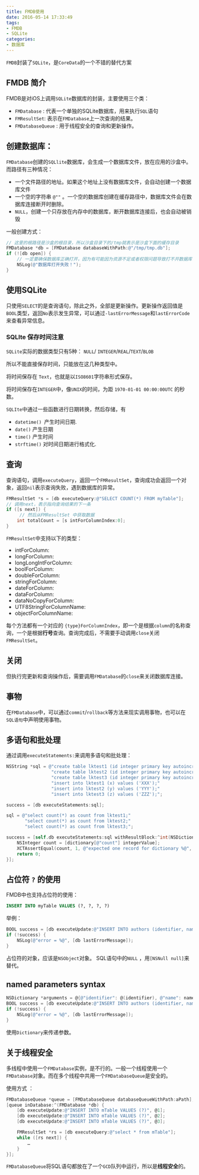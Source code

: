 ```yaml
---
title: FMDB使用
date: 2016-05-14 17:33:49
tags:
- FMDB
- SQLite
categories:
- 数据库
---
```




`FMDB`封装了`SQLite`，是`CoreData`的一个不错的替代方案

<!--more-->

## FMDB 简介

FMDB是对iOS上调用`SQLite`数据库的封装，主要使用三个类：

- `FMDatabase` : 代表一个单独的SQLite数据库，用来执行`SQL`语句
- `FMResultSet`: 表示在`FMDatabase`上一次查询的结果。
- `FMDatabaseQueue` : 用于线程安全的查询和更新操作。

## 创建数据库：

`FMDatabase`创建的`SQLlite`数据库，会生成一个数据库文件，放在应用的沙盒中。而路径有三种情况：

- 一个文件路径的地址。如果这个地址上没有数据库文件，会自动创建一个数据库文件
- 一个空的字符串 `@""` 。一个空的数据库创建在缓存路径中，数据库文件会在数据库连接断开时删除。
- `NULL`，创建一个只存放在内存中的数据库，断开数据库连接后，也会自动被销毁

一般创建方式：

```objective-c
// 这里的根路径是沙盒的根目录，所以沙盒目录下的/tmp就表示是沙盒下面的缓存目录
FMDatabase *db = [FMDatabase databaseWithPath:@"/tmp/tmp.db"];
if (![db open]) {
	// 一定要确保数据库正确打开，因为有可能因为资源不足或者权限问题导致打不开数据库
    NSLog(@"数据库打开失败！");
}	
```

## 使用SQLite

只使用`SELECT`的是查询语句，除此之外，全部是更新操作。更新操作返回值是`BOOL`类型，返回`No`表示发生异常，可以通过`-lastErrorMessage`和`lastErrorCode`来查看异常信息。

### SQLIte 保存时间注意

`SQLite`实际的数据类型只有5种： `NULL`/ `INTEGER`/`REAL`/`TEXT`/`BLOB`

所以不能直接保存时间，只能放在这几种类型中。

将时间保存在 `Text`，也就是以`ISO8601`字符串形式保存。

将时间保存在`INTEGER`中，像`UNIX`的时间，为距 `1970-01-01 00:00:00UTC` 的秒数。

`SQLIte`中通过一些函数进行日期转换，然后存储，有

- `datetime() `产生时间日期.
- `date()` 产生日期
- `time()` 产生时间
- `strftime()` 对时间日期进行格式化.

## 查询

查询语句，调用`executeQuery`，返回一个`FMResultSet`，查询成功会返回一个对象，返回`nil`表示查询失败，遇到数据库的异常。

```objective-c
FMResultSet *s = [db executeQuery:@"SELECT COUNT(*) FROM myTable"];
// 调用next，表示指向查询结果的下一条
if ([s next]) {
	 // 然后从FMResultSet 中获取数据
    int totalCount = [s intForColumnIndex:0];
}
```

`FMResultSet`中支持以下的类型：

- intForColumn:
- longForColumn:
- longLongIntForColumn:
- boolForColumn:
- doubleForColumn:
- stringForColumn:
- dateForColumn:
- dataForColumn:
- dataNoCopyForColumn:
- UTF8StringForColumnName:
- objectForColumnName:

每个方法都有一个对应的 `{type}ForColumnIndex`，即一个是根据`column`的名称查询，一个是根据**行号**查询。查询完成后，不需要手动调用`close`关闭`FMResultSet`。

## 关闭

但执行完更新和查询操作后，需要调用`FMDatabase`的`close`来关闭数据库连接。

## 事物

在`FMDatabase`中，可以通过`commit`/`rollback`等方法来现实调用事物，也可以在`SQL语句`中声明使用事物。

## 多语句和批处理

通过调用`executeStatements:`来调用多语句和批处理：

```objective-c
NSString *sql = @"create table lktest1 (id integer primary key autoincrement, x text);"
                 "create table lktest2 (id integer primary key autoincrement, y text);"
                 "create table lktest3 (id integer primary key autoincrement, z text);"
                 "insert into lktest1 (x) values ('XXX');"
                 "insert into lktest2 (y) values ('YYY');"
                 "insert into lktest3 (z) values ('ZZZ');";

success = [db executeStatements:sql];

sql = @"select count(*) as count from lktest1;"
       "select count(*) as count from lktest2;"
       "select count(*) as count from lktest3;";

success = [self.db executeStatements:sql withResultBlock:^int(NSDictionary *dictionary) {
    NSInteger count = [dictionary[@"count"] integerValue];
    XCTAssertEqual(count, 1, @"expected one record for dictionary %@", dictionary);
    return 0;
}];
```

## 占位符 `?` 的使用

FMDB中也支持占位符的使用：

```sql
INSERT INTO myTable VALUES (?, ?, ?, ?)
```

举例：

```objective-c
BOOL success = [db executeUpdate:@"INSERT INTO authors (identifier, name, date, comment) VALUES (?, ?, ?, ?)", @(identifier), name, date, comment ?: [NSNull null]];
if (!success) {
    NSLog(@"error = %@", [db lastErrorMessage]);
}
```

占位符的对象，应该是`NSObject`对象。 SQL语句中的`NULL` ，用`[NSNull null]`来替代。

## named parameters syntax

```objective-c
NSDictionary *arguments = @{@"identifier": @(identifier), @"name": name, @"date": date, @"comment": comment ?: [NSNull null]};
BOOL success = [db executeUpdate:@"INSERT INTO authors (identifier, name, date, comment) VALUES (:identifier, :name, :date, :comment)" withParameterDictionary:arguments];
if (!success) {
    NSLog(@"error = %@", [db lastErrorMessage]);
}
```

使用`Dictionary`来传递参数。

## 关于线程安全

多线程中使用一个`FMDatabase`实例，是不行的。一般一个线程使用一个`FMDatabase`对象。而在多个线程中共用一个`FMDatabaseQueue`是安全的。

使用方式 ：

```objective-c
FMDatabaseQueue *queue = [FMDatabaseQueue databaseQueueWithPath:aPath];
[queue inDatabase:^(FMDatabase *db) {
    [db executeUpdate:@"INSERT INTO mTable VALUES (?)", @1];
    [db executeUpdate:@"INSERT INTO mTable VALUES (?)", @2];
    [db executeUpdate:@"INSERT INTO mTable VALUES (?)", @3];

    FMResultSet *rs = [db executeQuery:@"select * from mTable"];
    while ([rs next]) {
        …
    }
}];
```

`FMDatabaseQueue`将SQL语句都放在了一个`GCD`队列中运行，所以是**线程安全**的。